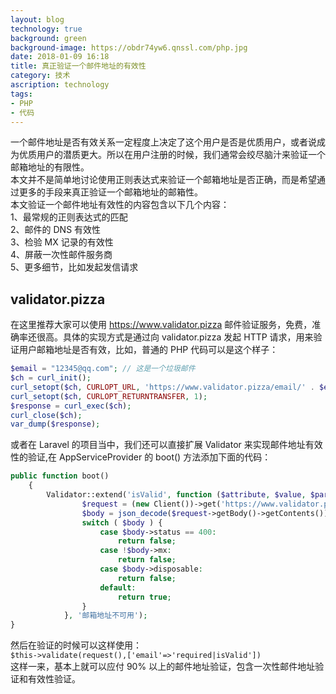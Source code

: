 ```yaml
---
layout: blog
technology: true
background: green
background-image: https://obdr74yw6.qnssl.com/php.jpg
date: 2018-01-09 16:18
title: 真正验证一个邮件地址的有效性
category: 技术
ascription: technology
tags:
- PHP
- 代码
---
```


一个邮件地址是否有效关系一定程度上决定了这个用户是否是优质用户，或者说成为优质用户的潜质更大。所以在用户注册的时候，我们通常会绞尽脑汁来验证一个邮箱地址的有限性。  
本文并不是简单地讨论使用正则表达式来验证一个邮箱地址是否正确，而是希望通过更多的手段来真正验证一个邮箱地址的邮箱性。  
本文验证一个邮件地址有效性的内容包含以下几个内容：  
1、最常规的正则表达式的匹配  
2、邮件的 DNS 有效性  
3、检验 MX 记录的有效性  
4、屏蔽一次性邮件服务商  
5、更多细节，比如发起发信请求  
## **validator.pizza**
在这里推荐大家可以使用 https://www.validator.pizza 邮件验证服务，免费，准确率还很高。具体的实现方式是通过向 validator.pizza 发起 HTTP 请求，用来验证用户邮箱地址是否有效，比如，普通的 PHP 代码可以是这个样子：  
```php
$email = "12345@qq.com"; // 这是一个垃圾邮件
$ch = curl_init();
curl_setopt($ch, CURLOPT_URL, 'https://www.validator.pizza/email/' . $email);
curl_setopt($ch, CURLOPT_RETURNTRANSFER, 1);
$response = curl_exec($ch);
curl_close($ch);
var_dump($response);
```
或者在 Laravel 的项目当中，我们还可以直接扩展 Validator 来实现邮件地址有效性的验证,在 AppServiceProvider 的 boot() 方法添加下面的代码：  
```php
public function boot()
    {
        Validator::extend('isValid', function ($attribute, $value, $parameters, $validator) {
                $request = (new Client())->get('https://www.validator.pizza/email/' . $value);
                $body = json_decode($request->getBody()->getContents());
                switch ( $body ) {
                    case $body->status == 400:
                        return false;
                    case !$body->mx:
                        return false;
                    case $body->disposable:
                        return false;
                    default:
                        return true;
                }
            }, '邮箱地址不可用');
}        
```
然后在验证的时候可以这样使用：  
`$this->validate(request(),['email'=>'required|isValid'])`  
这样一来，基本上就可以应付 90% 以上的邮件地址验证，包含一次性邮件地址验证和有效性验证。